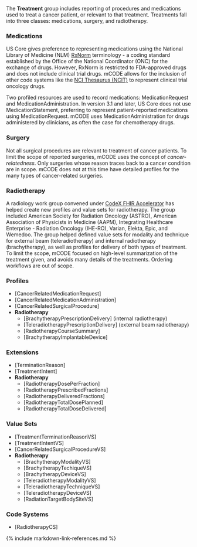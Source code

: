 The **Treatment** group includes reporting of procedures and medications used to treat a cancer patient, or relevant to that treatment. Treatments fall into three classes: medications, surgery, and radiotherapy. 

### Medications

US Core gives preference to representing medications using the National Library of Medicine (NLM) [RxNorm](https://www.nlm.nih.gov/research/umls/rxnorm/) terminology - a coding standard established by the Office of the National Coordinator (ONC) for the exchange of drugs. However, RxNorm is restricted to FDA-approved drugs and does not include clinical trial drugs. mCODE allows for the inclusion of other code systems like the [NCI Thesaurus (NCIT)](https://ncit.nci.nih.gov/ncitbrowser/) to represent clinical trial oncology drugs.

Two profiled resources are used to record medications: MedicationRequest and MedicationAdministration. In version 3.1 and later, US Core does not use MedicationStatement, preferring to represent patient-reported medications using MedicationRequest. mCODE uses MedicationAdministration for drugs administered by clinicians, as often the case for chemotherapy drugs.

### Surgery

Not all surgical procedures are relevant to treatment of cancer patients. To limit the scope of reported surgeries, mCODE uses the concept of _cancer-relatedness_. Only surgeries whose reason traces back to a cancer condition are in scope. mCODE does not at this time have detailed profiles for the many types of cancer-related surgeries.

### Radiotherapy

A radiology work group convened under [CodeX FHIR Accelerator](https://confluence.hl7.org/display/COD/CodeX+Home) has helped create new profiles and value sets for radiotherapy. The group included American Society for Radiation Oncology (ASTRO), American Association of Physicists in Medicine (AAPM), Integrating Healthcare Enterprise - Radiation Oncology (IHE-RO), Varian, Elekta, Epic, and Wemedoo. The group helped defined value sets for modality and technique for external beam (teleradiotherapy) and internal radiotherapy (brachytherapy), as well as profiles for delivery of both types of treatment. To limit the scope, mCODE focused on high-level summarization of the treatment given, and avoids many details of the treatments. Ordering workflows are out of scope.

### Profiles

* [CancerRelatedMedicationRequest]
* [CancerRelatedMedicationAdministration]
* [CancerRelatedSurgicalProcedure]
* **Radiotherapy**
  * [BrachytherapyPrescriptionDelivery] (internal radiotherapy)
  * [TeleradiotherapyPrescriptionDelivery] (external beam radiotherapy)
  * [RadiotherapyCourseSummary]
  * [BrachytherapyImplantableDevice]

### Extensions

* [TerminationReason]
* [TreatmentIntent]
* **Radiotherapy**
  * [RadiotherapyDosePerFraction]
  * [RadiotherapyPrescribedFractions]
  * [RadiotherapyDeliveredFractions]
  * [RadiotherapyTotalDosePlanned]
  * [RadiotherapyTotalDoseDelivered]

### Value Sets

* [TreatmentTerminationReasonVS]
* [TreatmentIntentVS]
* [CancerRelatedSurgicalProcedureVS]
* **Radiotherapy**
  * [BrachytherapyModalityVS]
  * [BrachytherapyTechiqueVS]
  * [BrachytherapyDeviceVS]
  * [TeleradiotherapyModalityVS]
  * [TeleradiotherapyTechniqueVS]  
  * [TeleradiotherapyDeviceVS]
  * [RadiationTargetBodySiteVS]  

### Code Systems

* [RadiotherapyCS]

{% include markdown-link-references.md %}